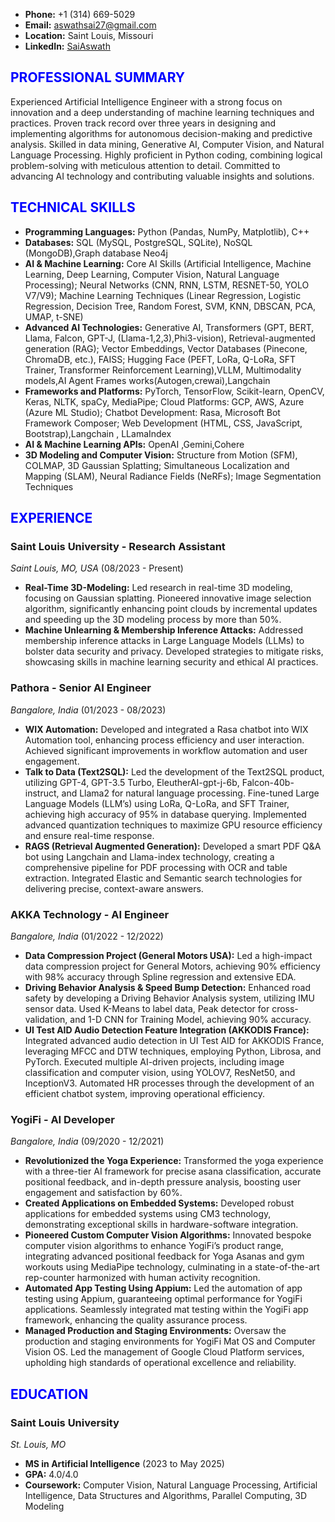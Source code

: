 - **Phone:** +1 (314) 669-5029
- **Email:** [aswathsai27@gmail.com](mailto:aswathsai27@gmail.com)
- **Location:** Saint Louis, Missouri
- **LinkedIn:** [SaiAswath](https://www.linkedin.com/in/sai-aswath-993b61a9/)

## <span style="color:blue">PROFESSIONAL SUMMARY</span>

Experienced Artificial Intelligence Engineer with a strong focus on innovation and a deep understanding of machine learning techniques and practices. Proven track record over three years in designing and implementing algorithms for autonomous decision-making and predictive analysis. Skilled in data mining, Generative AI, Computer Vision, and Natural Language Processing. Highly proficient in Python coding, combining logical problem-solving with meticulous attention to detail. Committed to advancing AI technology and contributing valuable insights and solutions.

## <span style="color:blue">TECHNICAL SKILLS</span>

- **Programming Languages:** Python (Pandas, NumPy, Matplotlib), C++
- **Databases:** SQL (MySQL, PostgreSQL, SQLite), NoSQL (MongoDB),Graph database Neo4j
- **AI & Machine Learning:** Core AI Skills (Artificial Intelligence, Machine Learning, Deep Learning, Computer Vision, Natural Language Processing); Neural Networks (CNN, RNN, LSTM, RESNET-50, YOLO V7/V9); Machine Learning Techniques (Linear Regression, Logistic Regression, Decision Tree, Random Forest, SVM, KNN, DBSCAN, PCA, UMAP, t-SNE)
- **Advanced AI Technologies:** Generative AI, Transformers (GPT, BERT, Llama, Falcon, GPT-J, (Llama-1,2,3),Phi3-vision), Retrieval-augmented generation (RAG); Vector Embeddings, Vector Databases (Pinecone, ChromaDB, etc.), FAISS; Hugging Face (PEFT, LoRa, Q-LoRa, SFT Trainer, Transformer Reinforcement Learning),VLLM, Multimodality models,AI Agent Frames works(Autogen,crewai),Langchain
- **Frameworks and Platforms:** PyTorch, TensorFlow, Scikit-learn, OpenCV, Keras, NLTK, spaCy, MediaPipe; Cloud Platforms: GCP, AWS, Azure (Azure ML Studio); Chatbot Development: Rasa, Microsoft Bot Framework Composer; Web Development (HTML, CSS, JavaScript, Bootstrap),Langchain , LLamaIndex
- **AI & Machine Learning APIs:** OpenAI ,Gemini,Cohere
- **3D Modeling and Computer Vision:** Structure from Motion (SFM), COLMAP, 3D Gaussian Splatting; Simultaneous Localization and Mapping (SLAM), Neural Radiance Fields (NeRFs); Image Segmentation Techniques

## <span style="color:blue">EXPERIENCE</span>

### Saint Louis University - Research Assistant
*Saint Louis, MO, USA* (08/2023 - Present)

- **Real-Time 3D-Modeling:** Led research in real-time 3D modeling, focusing on Gaussian splatting. Pioneered innovative image selection algorithm, significantly enhancing point clouds by incremental updates and speeding up the 3D modeling process by more than 50%.
- **Machine Unlearning & Membership Inference Attacks:** Addressed membership inference attacks in Large Language Models (LLMs) to bolster data security and privacy. Developed strategies to mitigate risks, showcasing skills in machine learning security and ethical AI practices.

### Pathora - Senior AI Engineer
*Bangalore, India* (01/2023 - 08/2023)

- **WIX Automation:** Developed and integrated a Rasa chatbot into WIX Automation tool, enhancing process efficiency and user interaction. Achieved significant improvements in workflow automation and user engagement.
- **Talk to Data (Text2SQL):** Led the development of the Text2SQL product, utilizing GPT-4, GPT-3.5 Turbo, EleutherAI-gpt-j-6b, Falcon-40b-instruct, and Llama2 for natural language processing. Fine-tuned Large Language Models (LLM’s) using LoRa, Q-LoRa, and SFT Trainer, achieving high accuracy of 95% in database querying. Implemented advanced quantization techniques to maximize GPU resource efficiency and ensure real-time response.
- **RAGS (Retrieval Augmented Generation):** Developed a smart PDF Q&A bot using Langchain and Llama-index technology, creating a comprehensive pipeline for PDF processing with OCR and table extraction. Integrated Elastic and Semantic search technologies for delivering precise, context-aware answers.

### AKKA Technology - AI Engineer
*Bangalore, India* (01/2022 - 12/2022)

- **Data Compression Project (General Motors USA):** Led a high-impact data compression project for General Motors, achieving 90% efficiency with 98% accuracy through Spline regression and extensive EDA.
- **Driving Behavior Analysis & Speed Bump Detection:** Enhanced road safety by developing a Driving Behavior Analysis system, utilizing IMU sensor data. Used K-Means to label data, Peak detector for cross-validation, and 1-D CNN for Training Model, achieving 90% accuracy.
- **UI Test AID Audio Detection Feature Integration (AKKODIS France):** Integrated advanced audio detection in UI Test AID for AKKODIS France, leveraging MFCC and DTW techniques, employing Python, Librosa, and PyTorch. Executed multiple AI-driven projects, including image classification and computer vision, using YOLOV7, ResNet50, and InceptionV3. Automated HR processes through the development of an efficient chatbot system, improving operational efficiency.

### YogiFi - AI Developer
*Bangalore, India* (09/2020 - 12/2021)

- **Revolutionized the Yoga Experience:** Transformed the yoga experience with a three-tier AI framework for precise asana classification, accurate positional feedback, and in-depth pressure analysis, boosting user engagement and satisfaction by 60%.
- **Created Applications on Embedded Systems:** Developed robust applications for embedded systems using CM3 technology, demonstrating exceptional skills in hardware-software integration.
- **Pioneered Custom Computer Vision Algorithms:** Innovated bespoke computer vision algorithms to enhance YogiFi’s product range, integrating advanced positional feedback for Yoga Asanas and gym workouts using MediaPipe technology, culminating in a state-of-the-art rep-counter harmonized with human activity recognition.
- **Automated App Testing Using Appium:** Led the automation of app testing using Appium, guaranteeing optimal performance for YogiFi applications. Seamlessly integrated mat testing within the YogiFi app framework, enhancing the quality assurance process.
- **Managed Production and Staging Environments:** Oversaw the production and staging environments for YogiFi Mat OS and Computer Vision OS. Led the management of Google Cloud Platform services, upholding high standards of operational excellence and reliability.

## <span style="color:blue">EDUCATION</span>

### Saint Louis University
*St. Louis, MO*
- **MS in Artificial Intelligence** (2023 to May 2025)
- **GPA:** 4.0/4.0
- **Coursework:** Computer Vision, Natural Language Processing, Artificial Intelligence, Data Structures and Algorithms, Parallel Computing, 3D Modeling

